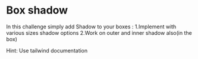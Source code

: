 # Box shadow

In this challenge simply add Shadow to your boxes  :
1.Implement with various sizes shadow options
2.Work on outer and inner shadow also(in the box)

 Hint: Use tailwind documentation
